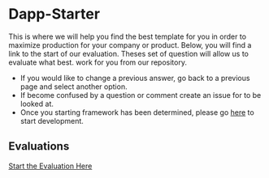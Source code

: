 # Dapp-Starter

This is where we will help you find the best template for you in order to maximize production for your company or product. Below, you will find a link to the start of our evaluation. Theses set of question will allow us to evaluate what best. work for you from our repository. 

* If you would like to change a previous answer, go back to a previous page and select another option.
* If become confused by a question or comment create an issue for to be looked at.
* Once you starting framework has been determined, please go [here]() to start development.

## Evaluations

[Start the Evaluation Here]()

